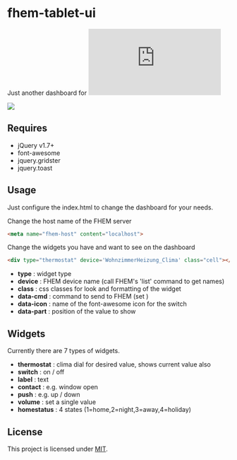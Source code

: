 fhem-tablet-ui
========

Just another dashboard for ![FHEM](http://fhem.de/fhem.html)

![](http://knowthelist.github.io/fa-fhem-tablet-ui/fhem-tablet-ui-example.png)

Requires
-------
* jQuery v1.7+
* font-awesome
* jquery.gridster
* jquery.toast

Usage
-------
Just configure the index.html to change the dashboard for your needs.

Change the host name  of the FHEM server
```html
<meta name="fhem-host" content="localhost">
```

Change the widgets you have and want to see on the dashboard
```html
<div type="thermostat" device='WohnzimmerHeizung_Clima' class="cell"></div>
```
- **type** : widget type
- **device** : FHEM device name (call FHEM's 'list' command to get names)
- **class** : css classes for look and formatting of the widget
- **data-cmd** : command to send to FHEM (set <device> <cmd> <value>)
- **data-icon** : name of the font-awesome icon for the switch
- **data-part** : position of the value to show

Widgets
-------
Currently there are 7 types of widgets.
- **thermostat** : clima dial for desired value, shows current value also
- **switch** : on / off
- **label** : text
- **contact** : e.g. window open 
- **push** : e.g. up / down
- **volume** : set a single value 
- **homestatus** :  4 states (1=home,2=night,3=away,4=holiday)


License
-------
This project is licensed under [MIT](http://www.opensource.org/licenses/mit-license.php).